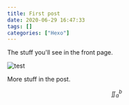 ```yaml
---
title: First post
date: 2020-06-29 16:47:33
tags: []
categories: ["Hexo"]
---
```


The stuff you'll see in the front page.

<!-- more -->

![test](https://user-images.githubusercontent.com/67454551/87218549-7a1d5c80-c386-11ea-815b-72d588f26b22.png)

More stuff in the post.

$$\iint_{a}^{b}$$